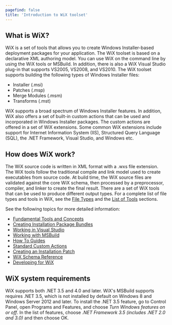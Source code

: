 ```yaml
---
pagefind: false
title: 'Introduction to WiX toolset'
---
```


## What is WiX?

WiX is a set of tools that allows you to create Windows Installer-based 
deployment packages for your application. The WiX toolset is based on a 
declarative XML authoring model. You can use WiX on the command line by using the WiX tools 
or MSBuild. In addition, there is also a WiX Visual Studio plug-in that supports 
VS2005, VS2008, and VS2010. The WiX toolset supports building the following types of 
Windows Installer files:

* Installer (.msi)
* Patches (.msp)
* Merge Modules (.msm)
* Transforms (.mst)

WiX supports a broad spectrum of Windows Installer features. In addition, WiX 
also offers a set of built-in custom actions that can be used and incorporated 
in Windows Installer packages. The custom actions are offered in a set of WiX 
extensions. Some common WiX extensions include support for Internet Information 
System (IIS), Structured Query Language (SQL), the .NET Framework, Visual 
Studio, and Windows etc.

## How does WiX work?

The WiX source code is written in XML format with a .wxs file extension. 
The WiX tools follow the traditional compile and link model used to create 
executables from source code. At build time, the WiX source files are validated 
against the core WiX schema, then processed by a preprocessor, compiler, and 
linker to create the final result. There are a set of WiX tools that can be used 
to produce different output types.
For a complete list of file types and tools in WiX, see the [File Types](../overview/files/)
and the
[List of Tools](../overview/alltools/) sections.

See the following topics for more detailed information:

* [Fundamental Tools and Concepts](../overview/)
* [Creating Installation Package Bundles](../bundle/)
* [Working in Visual Studio](../votive/)
* [Working with MSBuild](../msbuild/)
* [How To Guides](../howtos/)
* [Standard Custom Actions](../customactions/)
* [Creating an Installation Patch](../patching/)
* [WiX Schema Reference](../xsd/)
* [Developing for WiX](../wixdev/)

## WiX system requirements

WiX supports both .NET 3.5 and 4.0 and later. WiX's MSBuild supports requires .NET 3.5,
which is not installed by default on Windows 8 and Windows Server 2012 and later. To
install the .NET 3.5 feature, go to Control Panel, open Programs and Features, and 
choose *Turn Windows features on or off*. In the list of features, choose *.NET 
Framework 3.5 (includes .NET 2.0 and 3.0)* and then choose OK.
